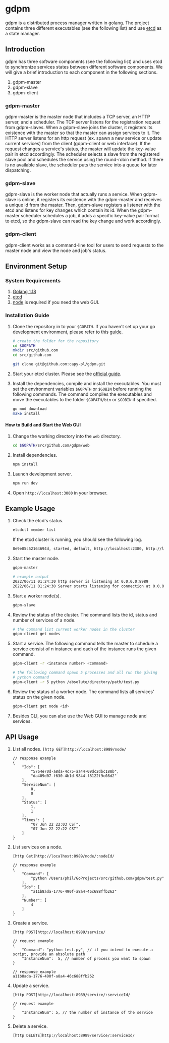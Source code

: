 # gdpm

gdpm is a distributed process manager written in golang. The project contains
three different executables (see the following list) and use [etcd](https://github.com/etcd-io/etcd) as a state manager.

## Introduction

gdpm has three software components (see the following list) and uses etcd to synchronize services states between different software components. We will give a brief introduction to each component in the following sections.

1. gdpm-master
2. gdpm-slave
3. gdpm-client

### gdpm-master

gdpm-master is the master node that includes a TCP server, an HTTP server, and a scheduler. The TCP server listens for the registration request from gdpm-slaves. When a gdpm-slave joins the cluster, it registers its existence with the master so that the master can assign services to it. The HTTP server listens for an http request (ex. spawn a new service or update current services) from the client (gdpm-client or web interface). If the request changes a service's status, the master will update the key-value pair in etcd accordingly. The scheduler selects a slave from the registered slave pool and schedules the service using the round-robin method. If there is no available slave, the scheduler puts the service into a queue for later dispatching.

### gdpm-slave

gdpm-slave is the worker node that actually runs a service. When gdpm-slave is online, it registers its existence with the gdpm-master and receives a unique id from the master. Then, gdpm-slave registers a listener with the etcd and listens for key changes which contain its id. When the gdpm-master scheduler schedules a job, it adds a specific key-value pair format to etcd, so the gdpm-slave can read the key change and work accordingly.

### gdpm-client

gdpm-client works as a command-line tool for users to send requests to the master node and view the node and job's status.

## Environment Setup

### System Requirements

1. [Golang 1.18](https://go.dev/dl/)
2. [etcd](https://etcd.io/docs/v3.5/install/)
3. [node](https://nodejs.org/en/download/) is required if you need the web GUI.

### Installation Guide

1. Clone the repository in to your ```$GOPATH```. If you haven't set up your go development environment, please refer to this [guide](https://go.dev/doc/gopath_code).

    ```bash
    # create the folder for the repository
    cd $GOPATH
    mkdir src/github.com
    cd src/github.com
    ```

    ```bash
    git clone git@github.com:capy-pl/gdpm.git
    ```

2. Start your etcd cluster. Please see the [official guide](https://etcd.io/docs/v3.5/dev-guide/local_cluster/).

3. Install the dependencies, compile and install the executables. You must set the environment variables ```$GOPATH``` or ```$GOBIN``` before running the following commands. The command compiles the executables and move the executables to the folder ```$GOPATH/bin``` or ```$GOBIN``` if specified.

    ```bash
    go mod download
    make install
    ```

#### How to Build and Start the Web GUI

1. Change the working directory into the ```web``` directory.

    ```bash
    cd $GOPATH/src/github.com/gdpm/web
    ```

2. Install dependencies.

    ```bash
    npm install
    ```

3. Launch development server.

    ```bash
    npm run dev
    ```

4. Open ```http://localhost:3000``` in your browser.

## Example Usage

1. Check the etcd's status.

    ```bash
    etcdctl member list
    ```

    If the etcd cluster is running, you should see the following log.

    ```bash
    8e9e05c52164694d, started, default, http://localhost:2380, http://localhost:2379, false
    ```

2. Start the master node.

    ```bash
    gdpm-master
    ```

    ```bash
    # example output
    2022/06/11 01:24:30 http server is listening at 0.0.0.0:8989
    2022/06/11 01:24:30 Server starts listening for connection at 0.0.0.0:8888.
    ```

3. Start a worker node(s).

    ```bash
    gdpm-slave
    ```

4. Review the status of the cluster. The command lists the id, status and number of services of a node.

    ```bash
    # the command list current worker nodes in the cluster
    gdpm-client get nodes
    ```

5. Start a service. The following command tells the master to schedule a service consist of n instance and each of the instance runs the given command.

    ```bash
    gdpm-client -r <instance number> <command>

    # the following command spawn 5 processes and all run the giving
    # python command
    gdpm-client -r 5 python /absolute/directory/path/test.py
    ```

6. Review the status of a worker node. The command lists all services' status on the given node.

    ```bash
    gdpm-client get node <id>
    ```

7. Besides CLI, you can also use the Web GUI to manage node and services.

## API Usage

1. List all nodes. ```[http GET]http://localhost:8989/node/```

    ```jsonc
    // response example
    {
        "Ids": [
            "5764e70d-a8da-4c75-aa44-09dc2dbc188b",
            "da409d07-f630-4b1d-9844-f8122f9c08d2"
        ],
        "ServiceNum": [
            0,
            0
        ],
        "Status": [
            1,
            1
        ],
        "Times": [
            "07 Jun 22 22:03 CST",
            "07 Jun 22 22:22 CST"
        ]
    } 
    ```

2. List services on a node.

    ```[http Get]http://localhost:8989/node/:nodeId/```

    ```jsonc
    // response example
    {
        "Command": [
            "python /Users/phil/GoProjects/src/github.com/gdpm/test.py"
        ],
        "Ids": [
            "a11b8ada-1776-490f-a8a4-46c688ffb262"
        ],
        "Number": [
            4
        ]
    }
    ```

3. Create a service.

    ```[http POST]http://localhost:8989/service/```

    ```jsonc
    // request example
    {
        "Command": "python test.py", // if you intend to execute a script, provide an absolute path
        "InstanceNum":  5, // number of process you want to spawn
    }
    ```

    ```jsonc
    // response example
    a11b8ada-1776-490f-a8a4-46c688ffb262
    ```

4. Update a service.

    ```[http POST]http://localhost:8989/service/:serviceId/```

    ```jsonc
    // request example
    {
        "InstanceNum": 5, // the number of instance of the service
    }
    ```

5. Delete a service.

    ```[http DELETE]http://localhost:8989/service/:serviceId/```

